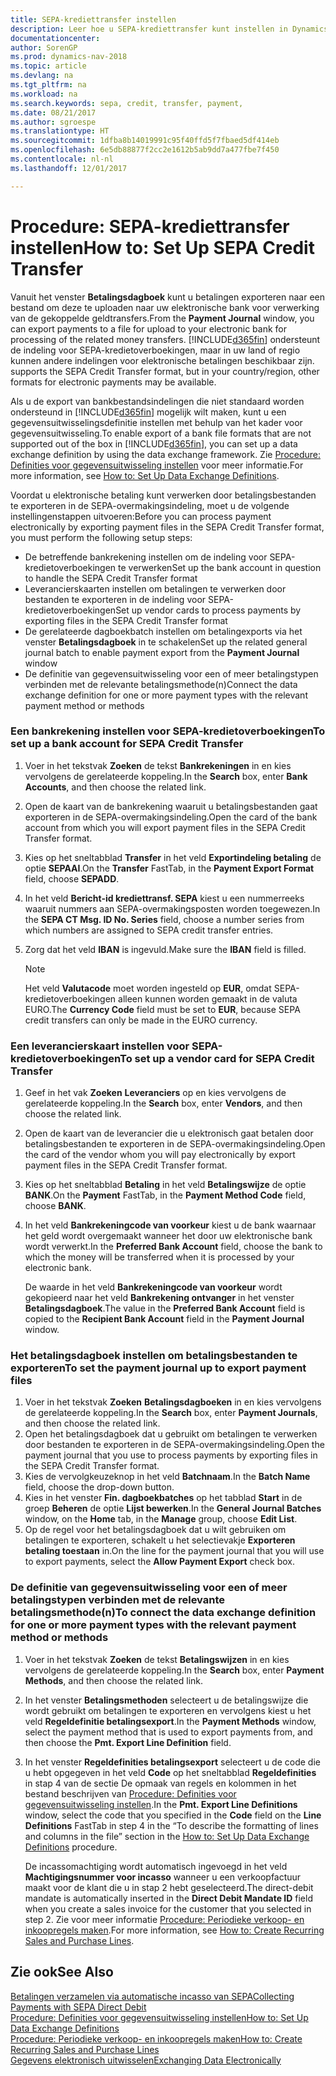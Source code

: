 ```yaml
---
title: SEPA-krediettransfer instellen
description: Leer hoe u SEPA-krediettransfer kunt instellen in Dynamics NAV
documentationcenter: 
author: SorenGP
ms.prod: dynamics-nav-2018
ms.topic: article
ms.devlang: na
ms.tgt_pltfrm: na
ms.workload: na
ms.search.keywords: sepa, credit, transfer, payment,
ms.date: 08/21/2017
ms.author: sgroespe
ms.translationtype: HT
ms.sourcegitcommit: 1dfba8b14019991c95f40ffd5f7fbaed5df414eb
ms.openlocfilehash: 6e5db88877f2cc2e1612b5ab9dd7a477fbe7f450
ms.contentlocale: nl-nl
ms.lasthandoff: 12/01/2017

---
```

# <a name="how-to-set-up-sepa-credit-transfer"></a><span data-ttu-id="61e45-103">Procedure: SEPA-krediettransfer instellen</span><span class="sxs-lookup"><span data-stu-id="61e45-103">How to: Set Up SEPA Credit Transfer</span></span>
<span data-ttu-id="61e45-104">Vanuit het venster **Betalingsdagboek** kunt u betalingen exporteren naar een bestand om deze te uploaden naar uw elektronische bank voor verwerking van de gekoppelde geldtransfers.</span><span class="sxs-lookup"><span data-stu-id="61e45-104">From the **Payment Journal** window, you can export payments to a file for upload to your electronic bank for processing of the related money transfers.</span></span> [!INCLUDE[d365fin](includes/d365fin_md.md)]<span data-ttu-id="61e45-105"> ondersteunt de indeling voor SEPA-kredietoverboekingen, maar in uw land of regio kunnen andere indelingen voor elektronische betalingen beschikbaar zijn.</span><span class="sxs-lookup"><span data-stu-id="61e45-105"> supports the SEPA Credit Transfer format, but in your country/region, other formats for electronic payments may be available.</span></span>  

<span data-ttu-id="61e45-106">Als u de export van bankbestandsindelingen die niet standaard worden ondersteund in [!INCLUDE[d365fin](includes/d365fin_md.md)] mogelijk wilt maken, kunt u een gegevensuitwisselingsdefinitie instellen met behulp van het kader voor gegevensuitwisseling.</span><span class="sxs-lookup"><span data-stu-id="61e45-106">To enable export of a bank file formats that are not supported out of the box in [!INCLUDE[d365fin](includes/d365fin_md.md)], you can set up a data exchange definition by using the data exchange framework.</span></span> <span data-ttu-id="61e45-107">Zie [Procedure: Definities voor gegevensuitwisseling instellen](across-how-to-set-up-data-exchange-definitions.md) voor meer informatie.</span><span class="sxs-lookup"><span data-stu-id="61e45-107">For more information, see [How to: Set Up Data Exchange Definitions](across-how-to-set-up-data-exchange-definitions.md).</span></span>  

<span data-ttu-id="61e45-108">Voordat u elektronische betaling kunt verwerken door betalingsbestanden te exporteren in de SEPA-overmakingsindeling, moet u de volgende instellingenstappen uitvoeren:</span><span class="sxs-lookup"><span data-stu-id="61e45-108">Before you can process payment electronically by exporting payment files in the SEPA Credit Transfer format, you must perform the following setup steps:</span></span>  

* <span data-ttu-id="61e45-109">De betreffende bankrekening instellen om de indeling voor SEPA-kredietoverboekingen te verwerken</span><span class="sxs-lookup"><span data-stu-id="61e45-109">Set up the bank account in question to handle the SEPA Credit Transfer format</span></span>  
* <span data-ttu-id="61e45-110">Leverancierskaarten instellen om betalingen te verwerken door bestanden te exporteren in de indeling voor SEPA-kredietoverboekingen</span><span class="sxs-lookup"><span data-stu-id="61e45-110">Set up vendor cards to process payments by exporting files in the SEPA Credit Transfer format</span></span>  
* <span data-ttu-id="61e45-111">De gerelateerde dagboekbatch instellen om betalingexports via het venster **Betalingsdagboek** in te schakelen</span><span class="sxs-lookup"><span data-stu-id="61e45-111">Set up the related general journal batch to enable payment export from the **Payment Journal** window</span></span>  
* <span data-ttu-id="61e45-112">De definitie van gegevensuitwisseling voor een of meer betalingstypen verbinden met de relevante betalingsmethode(n)</span><span class="sxs-lookup"><span data-stu-id="61e45-112">Connect the data exchange definition for one or more payment types with the relevant payment method or methods</span></span>  

### <a name="to-set-up-a-bank-account-for-sepa-credit-transfer"></a><span data-ttu-id="61e45-113">Een bankrekening instellen voor SEPA-kredietoverboekingen</span><span class="sxs-lookup"><span data-stu-id="61e45-113">To set up a bank account for SEPA Credit Transfer</span></span>  
1. <span data-ttu-id="61e45-114">Voer in het tekstvak **Zoeken** de tekst **Bankrekeningen** in en kies vervolgens de gerelateerde koppeling.</span><span class="sxs-lookup"><span data-stu-id="61e45-114">In the **Search** box, enter **Bank Accounts**, and then choose the related link.</span></span>  
2. <span data-ttu-id="61e45-115">Open de kaart van de bankrekening waaruit u betalingsbestanden gaat exporteren in de SEPA-overmakingsindeling.</span><span class="sxs-lookup"><span data-stu-id="61e45-115">Open the card of the bank account from which you will export payment files in the SEPA Credit Transfer format.</span></span>  
3. <span data-ttu-id="61e45-116">Kies op het sneltabblad **Transfer** in het veld **Exportindeling betaling** de optie **SEPAAI**.</span><span class="sxs-lookup"><span data-stu-id="61e45-116">On the **Transfer** FastTab, in the **Payment Export Format** field, choose **SEPADD**.</span></span>  
4. <span data-ttu-id="61e45-117">In het veld **Bericht-id krediettransf. SEPA** kiest u een nummerreeks waaruit nummers aan SEPA-overmakingsposten worden toegewezen.</span><span class="sxs-lookup"><span data-stu-id="61e45-117">In the **SEPA CT Msg. ID No. Series** field, choose a number series from which numbers are assigned to SEPA credit transfer entries.</span></span>  
5. <span data-ttu-id="61e45-118">Zorg dat het veld **IBAN** is ingevuld.</span><span class="sxs-lookup"><span data-stu-id="61e45-118">Make sure the **IBAN** field is filled.</span></span>  

    > [!NOTE]  
    >  <span data-ttu-id="61e45-119">Het veld **Valutacode** moet worden ingesteld op **EUR**, omdat SEPA-kredietoverboekingen alleen kunnen worden gemaakt in de valuta EURO.</span><span class="sxs-lookup"><span data-stu-id="61e45-119">The **Currency Code** field must be set to **EUR**, because SEPA credit transfers can only be made in the EURO currency.</span></span>  

### <a name="to-set-up-a-vendor-card-for-sepa-credit-transfer"></a><span data-ttu-id="61e45-120">Een leverancierskaart instellen voor SEPA-kredietoverboekingen</span><span class="sxs-lookup"><span data-stu-id="61e45-120">To set up a vendor card for SEPA Credit Transfer</span></span>  
1. <span data-ttu-id="61e45-121">Geef in het vak **Zoeken** **Leveranciers** op en kies vervolgens de gerelateerde koppeling.</span><span class="sxs-lookup"><span data-stu-id="61e45-121">In the **Search** box, enter **Vendors**, and then choose the related link.</span></span>  
2. <span data-ttu-id="61e45-122">Open de kaart van de leverancier die u elektronisch gaat betalen door betalingsbestanden te exporteren in de SEPA-overmakingsindeling.</span><span class="sxs-lookup"><span data-stu-id="61e45-122">Open the card of the vendor whom you will pay electronically by export payment files in the SEPA Credit Transfer format.</span></span>  
3. <span data-ttu-id="61e45-123">Kies op het sneltabblad **Betaling** in het veld **Betalingswijze** de optie **BANK**.</span><span class="sxs-lookup"><span data-stu-id="61e45-123">On the **Payment** FastTab, in the **Payment Method Code** field, choose **BANK**.</span></span>  
4. <span data-ttu-id="61e45-124">In het veld **Bankrekeningcode van voorkeur** kiest u de bank waarnaar het geld wordt overgemaakt wanneer het door uw elektronische bank wordt verwerkt.</span><span class="sxs-lookup"><span data-stu-id="61e45-124">In the **Preferred Bank Account** field, choose the bank to which the money will be transferred when it is processed by your electronic bank.</span></span>  

     <span data-ttu-id="61e45-125">De waarde in het veld **Bankrekeningcode van voorkeur** wordt gekopieerd naar het veld **Bankrekening ontvanger** in het venster **Betalingsdagboek**.</span><span class="sxs-lookup"><span data-stu-id="61e45-125">The value in the **Preferred Bank Account** field is copied to the **Recipient Bank Account** field in the **Payment Journal** window.</span></span>  

### <a name="to-set-the-payment-journal-up-to-export-payment-files"></a><span data-ttu-id="61e45-126">Het betalingsdagboek instellen om betalingsbestanden te exporteren</span><span class="sxs-lookup"><span data-stu-id="61e45-126">To set the payment journal up to export payment files</span></span>  
1. <span data-ttu-id="61e45-127">Voer in het tekstvak **Zoeken** **Betalingsdagboeken** in en kies vervolgens de gerelateerde koppeling.</span><span class="sxs-lookup"><span data-stu-id="61e45-127">In the **Search** box, enter **Payment Journals**, and then choose the related link.</span></span>  
2. <span data-ttu-id="61e45-128">Open het betalingsdagboek dat u gebruikt om betalingen te verwerken door bestanden te exporteren in de SEPA-overmakingsindeling.</span><span class="sxs-lookup"><span data-stu-id="61e45-128">Open the payment journal that you use to process payments by exporting files in the SEPA Credit Transfer format.</span></span>  
3. <span data-ttu-id="61e45-129">Kies de vervolgkeuzeknop in het veld **Batchnaam**.</span><span class="sxs-lookup"><span data-stu-id="61e45-129">In the **Batch Name** field, choose the drop\-down button.</span></span>  
4. <span data-ttu-id="61e45-130">Kies in het venster **Fin. dagboekbatches** op het tabblad **Start** in de groep **Beheren** de optie **Lijst bewerken**.</span><span class="sxs-lookup"><span data-stu-id="61e45-130">In the **General Journal Batches** window, on the **Home** tab, in the **Manage** group, choose **Edit List**.</span></span>  
5. <span data-ttu-id="61e45-131">Op de regel voor het betalingsdagboek dat u wilt gebruiken om betalingen te exporteren, schakelt u het selectievakje **Exporteren betaling toestaan** in.</span><span class="sxs-lookup"><span data-stu-id="61e45-131">On the line for the payment journal that you will use to export payments, select the **Allow Payment Export** check box.</span></span>  

### <a name="to-connect-the-data-exchange-definition-for-one-or-more-payment-types-with-the-relevant-payment-method-or-methods"></a><span data-ttu-id="61e45-132">De definitie van gegevensuitwisseling voor een of meer betalingstypen verbinden met de relevante betalingsmethode(n)</span><span class="sxs-lookup"><span data-stu-id="61e45-132">To connect the data exchange definition for one or more payment types with the relevant payment method or methods</span></span>  
1. <span data-ttu-id="61e45-133">Voer in het tekstvak **Zoeken** de tekst **Betalingswijzen** in en kies vervolgens de gerelateerde koppeling.</span><span class="sxs-lookup"><span data-stu-id="61e45-133">In the **Search** box, enter **Payment Methods**, and then choose the related link.</span></span>  
2. <span data-ttu-id="61e45-134">In het venster **Betalingsmethoden** selecteert u de betalingswijze die wordt gebruikt om betalingen te exporteren en vervolgens kiest u het veld **Regeldefinitie betalingsexport**.</span><span class="sxs-lookup"><span data-stu-id="61e45-134">In the **Payment Methods** window, select the payment method that is used to export payments from, and then choose the **Pmt. Export Line Definition** field.</span></span>  
3. <span data-ttu-id="61e45-135">In het venster **Regeldefinities betalingsexport** selecteert u de code die u hebt opgegeven in het veld **Code** op het sneltabblad **Regeldefinities** in stap 4 van de sectie De opmaak van regels en kolommen in het bestand beschrijven van [Procedure: Definities voor gegevensuitwisseling instellen](across-how-to-set-up-data-exchange-definitions.md).</span><span class="sxs-lookup"><span data-stu-id="61e45-135">In the **Pmt. Export Line Definitions** window, select the code that you specified in the **Code** field on the **Line Definitions** FastTab in step 4 in the “To describe the formatting of lines and columns in the file” section in the [How to: Set Up Data Exchange Definitions](across-how-to-set-up-data-exchange-definitions.md) procedure.</span></span>  

    <span data-ttu-id="61e45-136">De incassomachtiging wordt automatisch ingevoegd in het veld **Machtigingsnummer voor incasso** wanneer u een verkoopfactuur maakt voor de klant die u in stap 2 hebt geselecteerd.</span><span class="sxs-lookup"><span data-stu-id="61e45-136">The direct-debit mandate is automatically inserted in the **Direct Debit Mandate ID** field when you create a sales invoice for the customer that you selected in step 2.</span></span> <span data-ttu-id="61e45-137">Zie voor meer informatie [Procedure: Periodieke verkoop- en inkoopregels maken](sales-how-work-standard-lines.md).</span><span class="sxs-lookup"><span data-stu-id="61e45-137">For more information, see [How to: Create Recurring Sales and Purchase Lines](sales-how-work-standard-lines.md).</span></span>  

## <a name="see-also"></a><span data-ttu-id="61e45-138">Zie ook</span><span class="sxs-lookup"><span data-stu-id="61e45-138">See Also</span></span>  
[<span data-ttu-id="61e45-139">Betalingen verzamelen via automatische incasso van SEPA</span><span class="sxs-lookup"><span data-stu-id="61e45-139">Collecting Payments with SEPA Direct Debit</span></span>](finance-collect-payments-with-sepa-direct-debit.md)  
[<span data-ttu-id="61e45-140">Procedure: Definities voor gegevensuitwisseling instellen</span><span class="sxs-lookup"><span data-stu-id="61e45-140">How to: Set Up Data Exchange Definitions</span></span>](across-how-to-set-up-data-exchange-definitions.md)  
[<span data-ttu-id="61e45-141">Procedure: Periodieke verkoop- en inkoopregels maken</span><span class="sxs-lookup"><span data-stu-id="61e45-141">How to: Create Recurring Sales and Purchase Lines</span></span>](sales-how-work-standard-lines.md)  
[<span data-ttu-id="61e45-142">Gegevens elektronisch uitwisselen</span><span class="sxs-lookup"><span data-stu-id="61e45-142">Exchanging Data Electronically</span></span>](across-data-exchange.md)  

